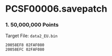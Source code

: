 # PCSF00006.savepatch

### 1. 50,000,000 Points

Target File: `data2_EU.bin`

```
20058EF8 02FAF080
20058EFC 02FAF080
```

